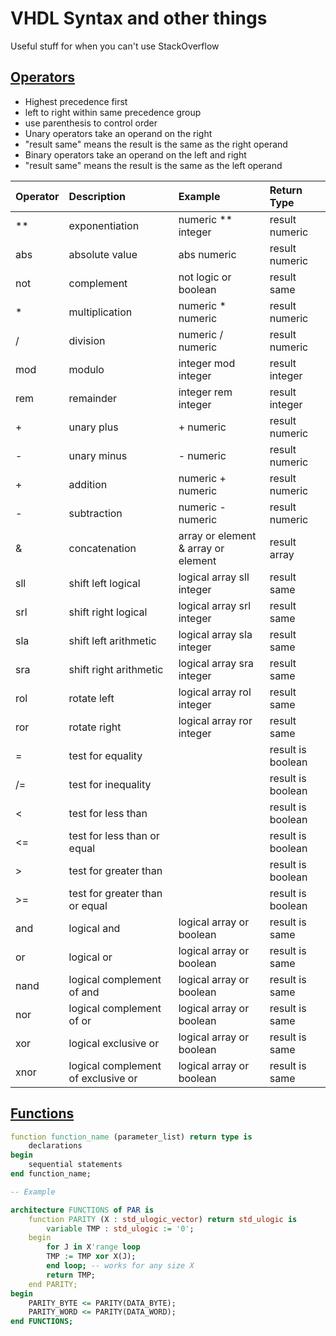# VHDL Syntax and other things
Useful stuff for when you can't use StackOverflow

## [Operators](http://www.csee.umbc.edu/portal/help/VHDL/operator.html)
- Highest precedence first
- left to right within same precedence group
- use parenthesis to control order
- Unary operators take an operand on the right
- "result same" means the result is the same as the right operand
- Binary operators take an operand on the left and right
- "result same" means the result is the same as the left operand

| Operator 			| Description 						| Example 								| Return Type
|:------------------|:----------------------------------|:--------------------------------------|:--------------
| **   				| exponentiation  					| numeric ** integer 					| result numeric
| abs  				| absolute value  					| abs numeric							| result numeric
| not  				| complement      					| not logic or boolean					| result same
| *    				| multiplication  					| numeric * numeric  					| result numeric
| /    				| division        					| numeric / numeric  					| result numeric
| mod  				| modulo          					| integer mod integer  					| result integer
| rem  				| remainder       					| integer rem integer  					| result integer
| +    				| unary plus      					| + numeric  							| result numeric
| -    				| unary minus     					| - numeric  							| result numeric
| +    				| addition        					| numeric + numeric  					| result numeric
| -   				| subtraction     					| numeric - numeric  					| result numeric
| &    				| concatenation   					| array or element & array or element 	| result array
| sll  				| shift left logical     			| logical array sll integer  			| result same
| srl  				| shift right logical    			| logical array srl integer  			| result same
| sla  				| shift left arithmetic  			| logical array sla integer  			| result same
| sra  				| shift right arithmetic 			| logical array sra integer  			| result same
| rol  				| rotate left            			| logical array rol integer  			| result same
| ror  				| rotate right           			| logical array ror integer  			| result same
| =    				| test for equality 				|										| result is boolean
| /=   				| test for inequality 				|										| result is boolean
| <    				| test for less than 				| 										| result is boolean
| <=   				| test for less than or equal 		|										| result is boolean
| >    				| test for greater than 			|										| result is boolean
| >=   				| test for greater than or equal 	|										| result is boolean
| and  				| logical and                		| logical array or boolean  			| result is same
| or   				| logical or                 		| logical array or boolean  			| result is same
| nand 				| logical complement of and  		| logical array or boolean  			| result is same
| nor  				| logical complement of or   		| logical array or boolean  			| result is same
| xor  				| logical exclusive or       		| logical array or boolean  			| result is same
| xnor 				| logical complement of exclusive or| logical array or boolean 				| result is same

## [Functions](http://www.ics.uci.edu/~jmoorkan/vhdlref/function.html)
```vhdl
function function_name (parameter_list) return type is
	declarations
begin
	sequential statements
end function_name;

-- Example

architecture FUNCTIONS of PAR is
	function PARITY (X : std_ulogic_vector) return std_ulogic is
	  	variable TMP : std_ulogic := '0';
	begin
		for J in X'range loop
		TMP := TMP xor X(J);
		end loop; -- works for any size X
		return TMP;
	end PARITY;
begin
	PARITY_BYTE <= PARITY(DATA_BYTE);
	PARITY_WORD <= PARITY(DATA_WORD);
end FUNCTIONS;
```